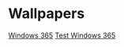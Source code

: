 # Wallpapers

[Windows 365](/images/wallpapers/windows365wallpaper.jpg)
[Test Windows 365](./windows365wallpaper.jpg)
